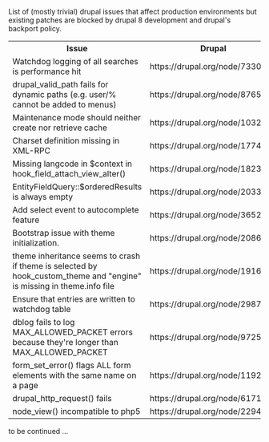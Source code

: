 List of (mostly trivial) drupal issues that affect production environments but existing patches are blocked by drupal 8 development and drupal's backport policy.

<table>
<tr><th>Issue</th><th>Drupal</th><th>Backdrop</th></tr>
<tr><td>Watchdog logging of all searches is performance hit</td><td>https://drupal.org/node/733054</td><td>https://github.com/backdrop/backdrop-issues/issues/62</td></tr>
<tr><td>drupal_valid_path fails for dynamic paths (e.g. user/% cannot be added to menus)</td><td>https://drupal.org/node/876580</td><td></td></tr>
<tr><td>Maintenance mode should neither create nor retrieve cache</td><td>https://drupal.org/node/1032936</td><td>https://github.com/backdrop/backdrop-issues/issues/85</td></tr>
<tr><td>Charset definition missing in XML-RPC</td><td>https://drupal.org/node/1774618</td><td>https://github.com/backdrop/backdrop-issues/issues/60</td></tr>
<tr><td>Missing langcode in $context in hook_field_attach_view_alter()</td><td>https://drupal.org/node/1823306</td><td></td></tr>
<tr><td>EntityFieldQuery::$orderedResults is always empty</td><td>https://drupal.org/node/2033883</td><td>https://github.com/backdrop/backdrop-issues/issues/64</td></tr>
<tr><td>Add select event to autocomplete feature</td><td>https://drupal.org/node/365241</td><td></td></tr>
<tr><td>Bootstrap issue with theme initialization.</td><td>https://drupal.org/node/2086335</td><td></td></tr>
<tr><td>theme inheritance seems to crash if theme is selected by hook_custom_theme and "engine" is missing in theme.info file</td><td>https://drupal.org/node/1916188</td><td></td></tr>
<tr><td>Ensure that entries are written to watchdog table</td><td>https://drupal.org/node/298768</td><td>https://github.com/backdrop/backdrop-issues/issues/63</td></tr>
<tr><td>dblog fails to log MAX_ALLOWED_PACKET errors because they're longer than MAX_ALLOWED_PACKET</td><td>https://drupal.org/node/972528</td><td></td></tr>
<tr><td>form_set_error() flags ALL form elements with the same name on a page</td><td>https://drupal.org/node/119208</td><td></td></tr>
<tr><td>drupal_http_request() fails</td><td>https://drupal.org/node/617126</td><td></td></tr>
<tr><td>node_view() incompatible to php5</td><td>https://drupal.org/node/229411</td><td></td></tr>
</table>

to be continued ...
